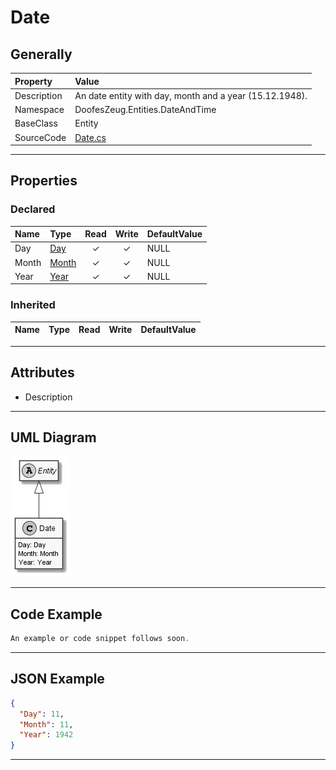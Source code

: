 ﻿# Date

## Generally

|Property|Value|
|:-|:-|
|Description|An date entity with day, month and a year (15.12.1948).|
|Namespace|DoofesZeug.Entities.DateAndTime|
|BaseClass|Entity|
|SourceCode|[Date.cs](../../../../DoofesZeug.Library/Src/Entities/DateAndTime/Date.cs)|

---

## Properties

### Declared

|Name|Type|Read|Write|DefaultValue|
|:---|:---|:--:|:---:|:-----------|
|Day|[Day](../../Entities/DoofesZeug.Entities.DateAndTime.Part.Date/Day.md)|&#x2713;|&#x2713;|NULL|
|Month|[Month](../../Entities/DoofesZeug.Entities.DateAndTime.Part.Date/Month.md)|&#x2713;|&#x2713;|NULL|
|Year|[Year](../../Entities/DoofesZeug.Entities.DateAndTime.Part.Date/Year.md)|&#x2713;|&#x2713;|NULL|

### Inherited

|Name|Type|Read|Write|DefaultValue|
|:---|:---|:--:|:---:|:-----------|

---

## Attributes

- Description

---

## UML Diagram

![Date.png](./Date.png "Date")

---

## Code Example

```cs
An example or code snippet follows soon.
```

---

## JSON Example

```json
{
  "Day": 11,
  "Month": 11,
  "Year": 1942
}
```

---

